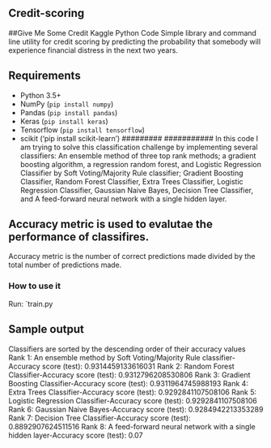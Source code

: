 ## Credit-scoring
##Give Me Some Credit Kaggle Python Code 
Simple library and command line utility for credit scoring by predicting the probability that somebody will experience financial distress in the next two years.
## Requirements
* Python 3.5+
* NumPy (`pip install numpy`)
* Pandas (`pip install pandas`)
* Keras (`pip install keras`)
* Tensorflow (`pip install tensorflow`)
* scikit (‘pip install scikit-learn’)
#########
###########
In this code I am trying to solve this classification challenge by implementing several classifiers: An ensemble method of three top rank methods; a gradient boosting algorithm, a regression random forest, and Logistic Regression Classifier by Soft Voting/Majority Rule classifier; Gradient Boosting Classifier, Random Forest Classifier,
Extra Trees Classifier, Logistic Regression Classifier, Gaussian Naive Bayes, Decision Tree Classifier, and A feed-forward neural network with a single hidden layer. 

## Accuracy metric is used to evalutae the performance of classifires. 
Accuracy metric is the number of correct predictions made divided by the total number of predictions made.

### How to use it
Run: `train.py

## Sample output
Classifiers are sorted by the descending order of their accuracy values
Rank 1: An ensemble method by Soft Voting/Majority Rule classifier-Accuracy score (test): 0.9314459133616031
Rank 2: Random Forest Classifier-Accuracy score (test): 0.9312796208530806
Rank 3: Gradient Boosting Classifier-Accuracy score (test): 0.9311964745988193
Rank 4: Extra Trees Classifier-Accuracy score (test): 0.9292841107508106
Rank 5: Logistic Regression Classifier-Accuracy score (test): 0.9292841107508106
Rank 6: Gaussian Naive Bayes-Accuracy score (test): 0.9284942213353289
Rank 7: Decision Tree Classifier-Accuracy score (test): 0.8892907624511516
Rank 8: A feed-forward neural network with a single hidden layer-Accuracy score (test): 0.07

